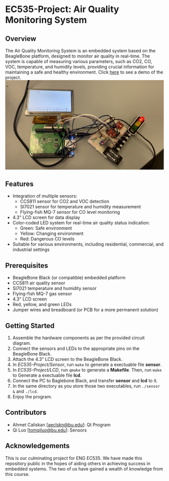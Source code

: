 # EC535-Project: Air Quality Monitoring System

## Overview

The Air Quality Monitoring System is an embedded system based on the BeagleBone platform, designed to monitor air quality in real-time. The system is capable of measuring various parameters, such as CO2, CO, VOC, temperature, and humidity levels, providing crucial information for maintaining a safe and healthy environment. Click [here](https://drive.google.com/file/d/1KePDqCJkiSC4MhLDxaUlnNu75CrPiMag/view?usp=share_link) to see a demo of the project.
![Air Quality Monitoring System](/Media/image.jpg)

## Features

* Integration of multiple sensors:
    * CCS811 sensor for CO2 and VOC detection
    * SI7021 sensor for temperature and humidity measurement
    * Flying-fish MQ-7 sensor for CO level monitoring
* 4.3" LCD screen for data display
* Color-coded LED system for real-time air quality status indication:
    * Green: Safe environment
    * Yellow: Changing environment
    * Red: Dangerous CO levels
* Suitable for various environments, including residential, commercial, and industrial settings

## Prerequisites

* BeagleBone Black (or compatible) embedded platform
* CCS811 air quality sensor
* SI7021 temperature and humidity sensor
* Flying-fish MQ-7 gas sensor
* 4.3" LCD screen
* Red, yellow, and green LEDs
* Jumper wires and breadboard (or PCB for a more permanent solution)

## Getting Started

1. Assemble the hardware components as per the provided circuit diagram.
2. Connect the sensors and LEDs to the appropriate pins on the BeagleBone Black.
3. Attach the 4.3" LCD screen to the BeagleBone Black.
4. In *EC535-Project/Sensor*, run
    `make`
to generate a exectuable file **sensor**.
5. In *EC535-Project/LCD*, run
    `qmake`
to generate a **Makefile**.
Then, run
    `make`
to Generate a exectuable file **lcd**.
6. Connect the PC to Baglebone Black, and transfer **sensor** and **lcd** to it.
7. In the same directory as you store those two executables, run
    `./sensor &`
    and
    `./lcd`.
8. Enjoy the program.

## Contributors
* Ahmet Caliskan [aeclskn@bu.edu]: Qt Program
* Qi Luo [tomqiluo@bu.edu]: Sensors

## Acknowledgements
This is our culminating project for ENG EC535. We have made this repository public in the hopes of aiding others in achieving success in embedded systems. The two of us have gained a wealth of knowledge from this course.
